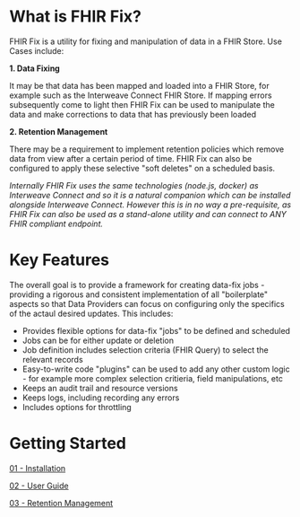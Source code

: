 # What is FHIR Fix?

FHIR Fix is a utility for fixing and manipulation of data in a FHIR Store. Use Cases include:

**1. Data Fixing**

It may be that data has been mapped and loaded into a FHIR Store, for example such as the Interweave Connect FHIR Store. If mapping errors subsequently come to light then FHIR Fix can be used to manipulate the data and make corrections to data that has previously been loaded

**2. Retention Management**

There may be a requirement to implement retention policies which remove data from view after a certain period of time. FHIR Fix can also be configured to apply these selective "soft deletes" on a scheduled basis.

*Internally FHIR Fix uses the same technologies (node.js, docker) as Interweave Connect and so it is a natural companion which can be installed alongside Interweave Connect. However this is in no way a pre-requisite, as FHIR Fix can also be used as a stand-alone utility and can connect to ANY FHIR compliant endpoint.*

# Key Features

The overall goal is to provide a framework for creating data-fix jobs - providing a rigorous and consistent implementation of all "boilerplate" aspects so that Data Providers can focus on configuring only the specifics of the actaul desired updates. This includes:

 - Provides flexible options for data-fix "jobs" to be defined and scheduled
 - Jobs can be for either update or deletion
 - Job definition includes selection criteria (FHIR Query) to select the relevant records
 - Easy-to-write code "plugins" can be used to add any other custom logic - for example more complex selection critieria, field manipulations, etc
 - Keeps an audit trail and resource versions
 - Keeps logs, including recording any errors
 - Includes options for throttling

# Getting Started

[01 - Installation](/docs/install-guide.md)

[02 - User Guide](/docs/user-guide.md)

[03 - Retention Management](/docs/retention-mgt.md)
